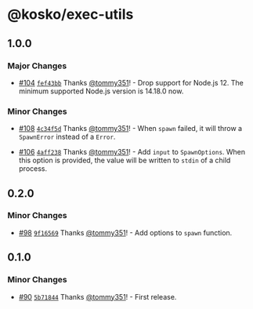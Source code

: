 # @kosko/exec-utils

## 1.0.0

### Major Changes

- [#104](https://github.com/tommy351/kosko/pull/104) [`fef43bb`](https://github.com/tommy351/kosko/commit/fef43bbde55c5c2c48b0a81c71014513e83a7ad2) Thanks [@tommy351](https://github.com/tommy351)! - Drop support for Node.js 12. The minimum supported Node.js version is 14.18.0 now.

### Minor Changes

- [#108](https://github.com/tommy351/kosko/pull/108) [`4c34f5d`](https://github.com/tommy351/kosko/commit/4c34f5d1752eec320885ad479daeed7beab10c4a) Thanks [@tommy351](https://github.com/tommy351)! - When `spawn` failed, it will throw a `SpawnError` instead of a `Error`.

- [#106](https://github.com/tommy351/kosko/pull/106) [`4aff238`](https://github.com/tommy351/kosko/commit/4aff2388449a9887ca417db97296a6843854140b) Thanks [@tommy351](https://github.com/tommy351)! - Add `input` to `SpawnOptions`. When this option is provided, the value will be written to `stdin` of a child process.

## 0.2.0

### Minor Changes

- [#98](https://github.com/tommy351/kosko/pull/98) [`9f16569`](https://github.com/tommy351/kosko/commit/9f165696ffc1274ee28386b5bac979373fbce68b) Thanks [@tommy351](https://github.com/tommy351)! - Add options to `spawn` function.

## 0.1.0

### Minor Changes

- [#90](https://github.com/tommy351/kosko/pull/90) [`5b71844`](https://github.com/tommy351/kosko/commit/5b71844e700fdec9225c6c1395004a12e0869254) Thanks [@tommy351](https://github.com/tommy351)! - First release.
